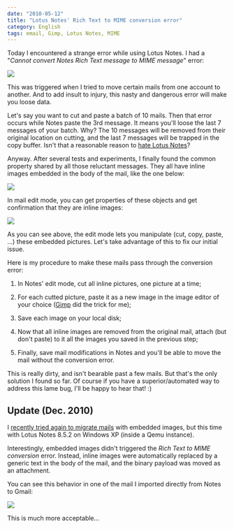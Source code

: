 ```yaml
---
date: "2010-05-12"
title: "Lotus Notes' Rich Text to MIME conversion error"
category: English
tags: email, Gimp, Lotus Notes, MIME
---
```


Today I encountered a strange error while using Lotus Notes. I had a "_Cannot convert Notes Rich Text message to MIME message_" error:

![]({attach}notes-rich-text-to-mime-conversion-error.png)

This was triggered when I tried to move certain mails from one account to another. And to add insult to injury, this nasty and dangerous error will make you loose data.

Let's say you want to cut and paste a batch of 10 mails. Then that error occurs while Notes paste the 3rd message. It means you'll loose the last 7 messages of your batch. Why? The 10 messages will be removed from their original location on cutting, and the last 7 messages will be trapped in the copy buffer. Isn't that a reasonable reason to [hate Lotus Notes](https://www.codinghorror.com/blog/2006/02/lotus-notes-survival-of-the-unfittest.html)?

Anyway. After several tests and experiments, I finally found the common property shared by all those reluctant messages. They all have inline images embedded in the body of the mail, like the one below:

![]({attach}inline-images-in-lotus-notes-mail.png)

In mail edit mode, you can get properties of these objects and get confirmation that they are inline images:

![]({attach}lotus-notes-inline-picture-properties.png)

As you can see above, the edit mode lets you manipulate (cut, copy, paste, ...) these embedded pictures. Let's take advantage of this to fix our initial issue.

Here is my procedure to make these mails pass through the conversion error:

  1. In Notes' edit mode, cut all inline pictures, one picture at a time;

  2. For each cutted picture, paste it as a new image in the image editor of your choice ([Gimp](https://www.gimp.org) did the trick for me);

  3. Save each image on your local disk;

  4. Now that all inline images are removed from the original mail, attach (but don't paste) to it all the images you saved in the previous step;

  5. Finally, save mail modifications in Notes and you'll be able to move the mail without the conversion error.

This is really dirty, and isn't bearable past a few mails. But that's the only solution I found so far. Of course if you have a superior/automated way to address this lame bug, I'll be happy to hear that! :)

## Update (Dec. 2010)

I [recently tried again to migrate mails](https://kevin.deldycke.com/2010/09/ultimate-guide-lotus-notes-mail-migration/comment-page-1/#comment-7507) with embedded images, but this time with Lotus Notes 8.5.2 on Windows XP (inside a Qemu instance).

Interestingly, embedded images didn't triggered the _Rich Text to MIME conversion_ error. Instead, inline images were automatically replaced by a generic text in the body of the mail, and the binary payload was moved as an attachment.

You can see this behavior in one of the mail I imported directly from Notes to Gmail:

![]({attach}lotus-notes-imported-mail-in-gmail.png)

This is much more acceptable...
